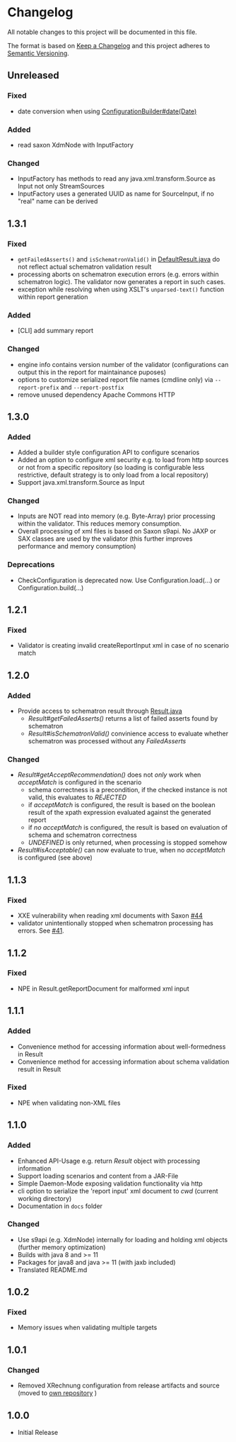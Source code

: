 # Changelog

All notable changes to this project will be documented in this file.

The format is based on [Keep a Changelog](https://keepachangelog.com/en/1.0.0/)
and this project adheres to [Semantic Versioning](https://semver.org/spec/v2.0.0.html).

## Unreleased
### Fixed
- date conversion when using [ConfigurationBuilder#date(Date)](https://github.com/itplr-kosit/validator/blob/d7beb1040418ae5cbeb9427532fd87482f55756c/src/main/java/de/kosit/validationtool/config/ConfigurationBuilder.java#L109)

### Added
- read saxon XdmNode with InputFactory

### Changed
- InputFactory has methods to read any java.xml.transform.Source as Input not only StreamSources 
- InputFactory uses a generated UUID as name for SourceInput, if no "real" name can be derived 

## 1.3.1 
### Fixed
- `getFailedAsserts()` and `isSchematronValid()` in [DefaultResult.java](https://github.com/itplr-kosit/validator/blob/master/src/main/java/de/kosit/validationtool/impl/DefaultResult.java)
do not reflect actual schematron validation result
- processing aborts on schematron execution errors (e.g. errors within schematron logic). The validator now generates a report in such cases.
- exception while resolving when using XSLT's `unparsed-text()` function within report generation

### Added
- [CLI] add summary report 

### Changed
- engine info contains version number of the validator (configurations can output this in the report for maintainance puposes)
- options to customize serialized report file names (cmdline only) via `--report-prefix` and `--report-postfix`
- remove unused dependency Apache Commons HTTP

## 1.3.0

### Added
- Added a builder style configuration API to configure scenarios
- Added an option to configure xml security e.g. to load from http sources or not from a specific repository 
(so loading is configurable less restrictive, default strategy is to only load from a local repository)
- Support java.xml.transform.Source as Input

### Changed
- Inputs are NOT read into memory (e.g. Byte-Array) prior processing within the validator. This reduces memory consumption.
- Overall processing of xml files is based on Saxon s9api. No JAXP or SAX classes are used by 
the validator (this further improves performance and memory consumption)

### Deprecations
- CheckConfiguration is deprecated now. Use Configuration.load(...) or Configuration.build(...)

## 1.2.1
### Fixed
- Validator is creating invalid createReportInput xml in case of no scenario match 


## 1.2.0
### Added

- Provide access to schematron result through [Result.java](https://github.com/itplr-kosit/validator/blob/master/src/main/java/de/kosit/validationtool/api/Result.java)
  - *Result#getFailedAsserts()* returns a list of failed asserts found by schematron
  - *Result#isSchematronValid()* convinience access to evaluate whether schematron was processed without any *FailedAsserts*
### Changed

- *Result#getAcceptRecommendation()* does not _only_ work when _acceptMatch_ is configured in the scenario
  - schema correctness is a precondition, if the checked instance is not valid, this evaluates to _REJECTED_
  - if _acceptMatch_ is configured, the result is based on the boolean result of the xpath expression evaluated against the generated report
  - if *no* _acceptMatch_ is configured, the result is based on evaluation of schema and schematron correctness
  - _UNDEFINED_ is only returned, when processing is stopped somehow
- *Result#isAcceptable()* can now evaluate to true, when no _acceptMatch_ is configured (see above)
 
## 1.1.3

### Fixed

- XXE vulnerability when reading xml documents with Saxon [#44](https://github.com/itplr-kosit/validator/issues/44)
- validator unintentionally stopped when schematron processing has errors. See  [#41](https://github.com/itplr-kosit/validator/issues/41).

## 1.1.2

### Fixed

- NPE in Result.getReportDocument for malformed xml input

## 1.1.1

### Added

- Convenience method for accessing information about well-formedness in Result
- Convenience method for accessing information about schema validation result in Result

### Fixed

- NPE when validating non-XML files

## 1.1.0

### Added

- Enhanced API-Usage e.g. return _Result_ object with processing information
- Support loading scenarios and content from a JAR-File
- Simple Daemon-Mode exposing validation functionality via http
- cli option to serialize the 'report input' xml document to _cwd_ (current working directory)
- Documentation in `docs` folder

### Changed

- Use s9api (e.g. XdmNode) internally for loading and holding xml objects (further memory optimization)
- Builds with java 8 and >= 11
- Packages for java8 and java >= 11 (with jaxb included)
- Translated README.md

## 1.0.2

### Fixed

- Memory issues when validating multiple targets

## 1.0.1

### Changed

- Removed XRechnung configuration from release artifacts and source (moved to [own repository](https://github.com/itplr-kosit/validator-configuration-xrechnung) )

## 1.0.0

- Initial Release
